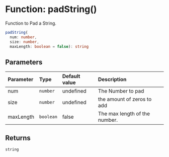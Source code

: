 # Function: padString()

Function to Pad a String.

```ts
padString(
  num: number,
  size: number,
  maxLength: boolean = false): string
```

## Parameters

| Parameter | Type      | Default value | Description                   |
| :-------- | :-------- | :------------ | :---------------------------- |
| num       | `number`  | undefined     | The Number to pad             |
| size      | `number`  | undefined     | the amount of zeros to add    |
| maxLength | `boolean` | false         | The max length of the number. |

## Returns

`string`
